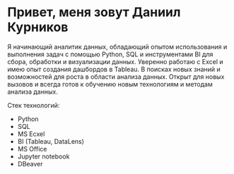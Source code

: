 # Привет, меня зовут Даниил Курников

Я начинающий аналитик данных, обладающий опытом использования и выполнения задач с помощью Python, SQL и инструментами BI для сбора, обработки и визуализации данных. Уверенно работаю с Excel и имею опыт создания дашбордов в Tableau. В поисках новых знаний и возможностей для роста в области анализа данных. Открыт для новых вызовов и всегда готов к обучению новым технологиям и методам анализа данных.

Стек технологий:

- Python 
- SQL
- MS Ecxel
- BI (Tableau, DataLens)
- MS Office 
- Jupyter notebook
- DBeaver
